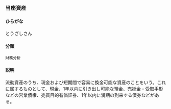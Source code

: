 <div style="display:none;">

## [あ行](securities-terms?id=あ行)
## [か行](securities-terms?id=か行)
## [さ行](securities-terms?id=さ行)
## [た行](securities-terms?id=た行)

</div>

### 当座資産

#### ひらがな

とうざしさん

#### 分類

`財務分析`

#### 説明

流動資産のうち、現金および短期間で容易に換金可能な資産のことをいう。これに属するものとして、現金、1年以内に引き出し可能な預金、売掛金・受取手形などの営業債権、売買目的有価証券、1年以内に満期の到来する債券などがある。

<div style="display:none;">

## [な行](securities-terms?id=な行)
## [は行](securities-terms?id=は行)
## [ま行](securities-terms?id=ま行)
## [や行](securities-terms?id=や行)
## [ら行](securities-terms?id=ら行)
## [わ行](securities-terms?id=わ行)
## [英数字・記号](securities-terms?id=英数字・記号)

</div>


